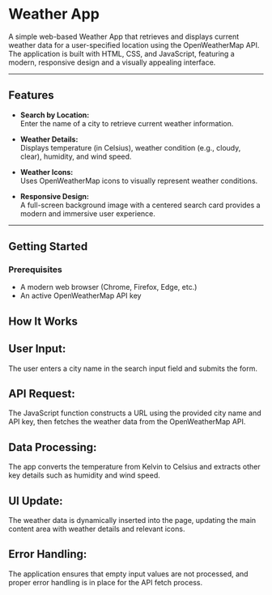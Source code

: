 # Weather App

A simple web-based Weather App that retrieves and displays current weather data for a user-specified location using the OpenWeatherMap API. The application is built with HTML, CSS, and JavaScript, featuring a modern, responsive design and a visually appealing interface.

---

## Features

- **Search by Location:**  
  Enter the name of a city to retrieve current weather information.
  
- **Weather Details:**  
  Displays temperature (in Celsius), weather condition (e.g., cloudy, clear), humidity, and wind speed.
  
- **Weather Icons:**  
  Uses OpenWeatherMap icons to visually represent weather conditions.
  
- **Responsive Design:**  
  A full-screen background image with a centered search card provides a modern and immersive user experience.

---

## Getting Started

### Prerequisites

- A modern web browser (Chrome, Firefox, Edge, etc.)
- An active OpenWeatherMap API key

## How It Works
## User Input:
The user enters a city name in the search input field and submits the form.

## API Request:
The JavaScript function constructs a URL using the provided city name and API key, then fetches the weather data from the OpenWeatherMap API.

## Data Processing:
The app converts the temperature from Kelvin to Celsius and extracts other key details such as humidity and wind speed.

## UI Update:
The weather data is dynamically inserted into the page, updating the main content area with weather details and relevant icons.

## Error Handling:
The application ensures that empty input values are not processed, and proper error handling is in place for the API fetch process.